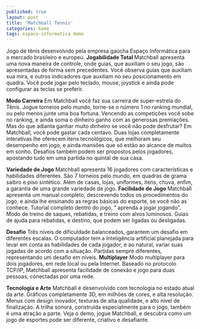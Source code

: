 ```yaml
---
published: true
layout: post
title: 'Matchball Tennis'
categories: Game
tags: espaco-informatica demo
---
```

Jogo de tênis desenvolvido pela empresa gaúcha Espaço Informática para o mercado brasileiro e europeu.
<span style="font-weight: bold;">Jogabilidade Total
</span>Matchball apresenta uma nova maneira de controle, onde guias, que auxiliam o seu jogo, são apresentadas de forma sem precedentes. Você observa guias que auxiliam sua mira, e outros indicadores que auxiliam no seu posicionamento em quadra. Você pode jogar pelo teclado, mouse, joystick e ainda pode configurar as teclas se preferir.








<span style="font-weight: bold;">Modo Carreira</span>
Em Matchball você faz sua carreira de super-estrela do Tênis. Jogue torneios pelo mundo, torne-se o número 1 no ranking mundial, ou pelo menos junte uma boa fortuna. Vencendo as competições você sobe no ranking, e ainda soma o dinheiro ganho com as generosas premiações. Mas do que adianta ganhar muito dinheiro se você não pode desfrutar? Em Matchball, você pode gastar cada centavo. Duas lojas completamente interativas lhe oferecem itens tecnológicos, que melhoram seu desempenho em jogo, e ainda mansões que só estão ao alcance de muitos em sonho. Desafios também podem ser propostos pelos jogadores, apostando tudo em uma partida no quintal de sua casa.








<span style="font-weight: bold;">Variedade de Jogo</span>
Matchball apresenta 16 jogadores com características e habilidades diferentes. São 7 torneios pelo mundo, em quadras de grama saibro e piso sintético. Além de casas, lojas, uniformes, itens, chuva, enfim, a garantia de uma grande variedade de jogo.
<span style="font-weight: bold;">Facilidade de Jogo</span>
Matchball apresenta um manual completo, descrevendo todos os procedimentos do jogo, e ainda lhe ensinando as regras básicas do esporte, se você não as conhece. Tutorial completo dentro do jogo, “ aprenda a jogar jogando”. Modo de treino de saques, rebatidas, e treino com alvos luminosos. Guias de ajuda para rebatidas, e destino, que podem ser ligadas ou desligadas.



<span style="font-weight: bold;">Desafio</span>
Três níveis de dificuldade balanceados, garantem um desafio em diferentes escalas. O computador tem a Inteligência artificial planejada para levar em conta as habilidades de cada jogador, e ao natural, variar suas jogadas de acordo com a situação. Partidas sempre diferentes, representando um desafio em níveis.
<span style="font-weight: bold;">
Multiplayer</span>
Modo multiplayer para dois jogadores, em rede local ou pela Internet. Baseado no protocolo TCP/IP, Matchball apresenta facilidade de conexão e jogo para duas pessoas, conectadas por uma rede.

<span style="font-weight: bold;">Tecnologia e Arte</span>
Matchball é desenvolvido com tecnologia no estado atual da arte. Gráficos completamente 3D, em milhões de cores, e alta resolução. Menus com design inovador, texturas de alta qualidade, e alto nível de finalização. A trilha sonora, construída especialmente para o jogo, também é uma atração a parte. Veja o demo, jogue Matchball, e descubra como um jogo de esportes pode ser diferente, criativo e desafiante.






